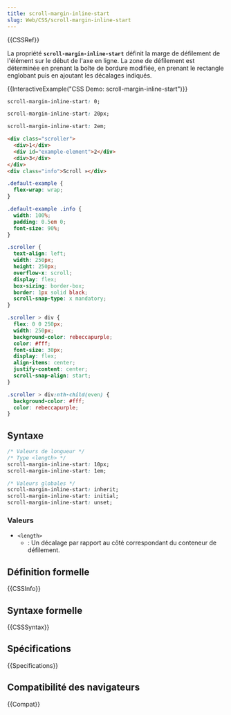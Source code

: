 ```yaml
---
title: scroll-margin-inline-start
slug: Web/CSS/scroll-margin-inline-start
---
```


{{CSSRef}}

La propriété **`scroll-margin-inline-start`** définit la marge de défilement de l'élément sur le début de l'axe en ligne. La zone de défilement est déterminée en prenant la boîte de bordure modifiée, en prenant le rectangle englobant puis en ajoutant les décalages indiqués.

{{InteractiveExample("CSS Demo: scroll-margin-inline-start")}}

```css interactive-example-choice
scroll-margin-inline-start: 0;
```

```css interactive-example-choice
scroll-margin-inline-start: 20px;
```

```css interactive-example-choice
scroll-margin-inline-start: 2em;
```

```html interactive-example
<div class="scroller">
  <div>1</div>
  <div id="example-element">2</div>
  <div>3</div>
</div>
<div class="info">Scroll »</div>
```

```css interactive-example
.default-example {
  flex-wrap: wrap;
}

.default-example .info {
  width: 100%;
  padding: 0.5em 0;
  font-size: 90%;
}

.scroller {
  text-align: left;
  width: 250px;
  height: 250px;
  overflow-x: scroll;
  display: flex;
  box-sizing: border-box;
  border: 1px solid black;
  scroll-snap-type: x mandatory;
}

.scroller > div {
  flex: 0 0 250px;
  width: 250px;
  background-color: rebeccapurple;
  color: #fff;
  font-size: 30px;
  display: flex;
  align-items: center;
  justify-content: center;
  scroll-snap-align: start;
}

.scroller > div:nth-child(even) {
  background-color: #fff;
  color: rebeccapurple;
}
```

## Syntaxe

```css
/* Valeurs de longueur */
/* Type <length> */
scroll-margin-inline-start: 10px;
scroll-margin-inline-start: 1em;

/* Valeurs globales */
scroll-margin-inline-start: inherit;
scroll-margin-inline-start: initial;
scroll-margin-inline-start: unset;
```

### Valeurs

- `<length>`
  - : Un décalage par rapport au côté correspondant du conteneur de défilement.

## Définition formelle

{{CSSInfo}}

## Syntaxe formelle

{{CSSSyntax}}

## Spécifications

{{Specifications}}

## Compatibilité des navigateurs

{{Compat}}
